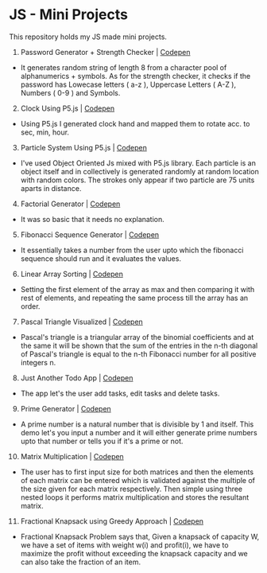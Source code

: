 # JS - Mini Projects

This repository holds my JS made mini projects.

1. Password Generator + Strength Checker | <a href="https://codepen.io/prvnbist/pen/xXGYdp">Codepen</a>
- It generates random string of length 8 from a character pool of  alphanumerics + symbols. As for the strength checker, it checks if the password has Lowecase letters ( a-z ), Uppercase Letters ( A-Z ), Numbers ( 0-9 ) and Symbols.

2. Clock Using P5.js | <a href="https://codepen.io/prvnbist/pen/rGLbvK">Codepen</a>
- Using P5.js I generated clock hand and mapped them to rotate acc. to sec, min, hour.

3. Particle System Using P5.js | <a href="https://codepen.io/prvnbist/pen/QvoVPw">Codepen</a>
- I've used Object Oriented Js mixed with P5.js library. Each particle is an object itself and in collectively is generated randomly at random location with random colors. The strokes only appear if two particle are 75 units aparts in distance.

4. Factorial Generator | <a href="https://codepen.io/prvnbist/full/MEQRJj">Codepen</a>
- It was so basic that it needs no explanation.

5. Fibonacci Sequence Generator | <a href="https://codepen.io/prvnbist/full/YraGjR">Codepen</a>
- It essentially takes a number from the user upto which the fibonacci sequence should run and it evaluates the values. 

6. Linear Array Sorting | <a href="https://codepen.io/prvnbist/pen/LzrRGR">Codepen</a>
- Setting the first element of the array as max and then comparing it with rest of elements, and repeating the same process till the array has an order.

7. Pascal Triangle Visualized | <a href="https://codepen.io/prvnbist/full/oGPWze">Codepen</a>
- Pascal's triangle is a triangular array of the binomial coefficients and at the same it will be shown that the sum of the entries in the n-th diagonal of Pascal's triangle is equal to the n-th Fibonacci number for all positive integers n.

8. Just Another Todo App | <a href="https://codepen.io/prvnbist/pen/MEPmyd">Codepen</a>
- The app let's the user add tasks, edit tasks and delete tasks.

9. Prime Generator | <a href="https://codepen.io/prvnbist/full/OQZRrL">Codepen</a> 
- A prime number is a natural number that is divisible by 1 and itself. This demo let's you input a number and it will either generate prime numbers upto that number or tells you if it's a prime or not.

10. Matrix Multiplication | <a href="https://codepen.io/prvnbist/full/gvKLvp">Codepen</a>
- The user has to first input size for both matrices and then the elements of each matrix can be entered which is validated against the multiple of the size given for each matrix respectively. Then simple using three nested loops it performs matrix multiplication and stores the resultant matrix.

11. Fractional Knapsack using Greedy Approach | <a href="https://codepen.io/prvnbist/pen/PeaVEX">Codepen</a>
- Fractional Knapsack Problem says that, Given a knapsack of capacity W, we have a set of items with weight w(i) and profit(i), we have to maximize the profit without exceeding the knapsack capacity and we can also take the fraction of an item.